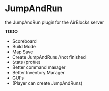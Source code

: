 # JumpAndRun
the JumpAndRun plugin for the AirBlocks server


**TODO**
- Scoreboard
- Build Mode
- Map Save
- Create JumpAndRuns //not finished
- Stats (profile)
- Better command manager
- Better Inventory Manager
- GUI's
- (Player can create JumpAndRuns)
